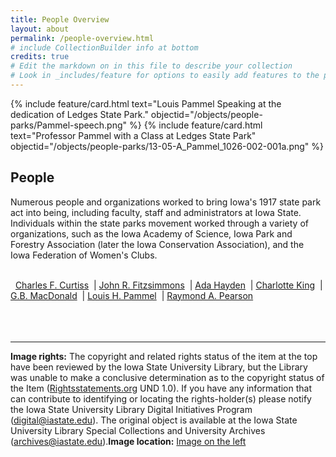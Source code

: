 ```yaml
---
title: People Overview
layout: about
permalink: /people-overview.html
# include CollectionBuilder info at bottom
credits: true
# Edit the markdown on in this file to describe your collection
# Look in _includes/feature for options to easily add features to the page
---
```

<div class="card-group">
{% include feature/card.html text="Louis Pammel Speaking at the dedication of Ledges State Park." objectid="/objects/people-parks/Pammel-speech.png" %}
{% include feature/card.html text="Professor Pammel with a Class at Ledges State Park" objectid="/objects/people-parks/13-05-A_Pammel_1026-002-001a.png" %}
</div>

## People

Numerous people and organizations worked to bring Iowa's 1917 state park act into being, including faculty, staff and administrators at Iowa State. Individuals within the state parks movement worked through a variety of organizations, such as the Iowa Academy of Science, Iowa Park and Forestry Association (later the Iowa Conservation Association), and the Iowa Federation of Women's Clubs.

<br>
<div>
&nbsp; <a href="/charles-f-curtiss.html">Charles F. Curtiss</a> 
&nbsp;| <a href="/john-r-fitzsimmons.html">John R. Fitzsimmons</a>
&nbsp;| <a href="/ada-hayden.html">Ada Hayden</a> 
&nbsp;| <a href="/charlotte-king.html">Charlotte King</a> 
&nbsp;| <a href="/gb-macdonald.html">G.B. MacDonald</a> 
&nbsp;| <a href="/louis-h-pammel.html">Louis H. Pammel</a> 
&nbsp;| <a href="/raymond-a-pearson.html">Raymond A. Pearson</a>
</div>
<br>
<br>
<br>

***

<b>Image rights:</b> The copyright and related rights status of the item at the top have been reviewed by the Iowa State University Library, but the Library was unable to make a conclusive determination as to the copyright status of the Item (<a href="http://rightsstatements.org/">Rightsstatements.org</a> UND 1.0). If you have any information that can contribute to identifying or locating the rights-holder(s) please notify the Iowa State University Library Digital Initiatives Program (digital@iastate.edu). The original object is available at the Iowa State University Library Special Collections and University Archives (archives@iastate.edu).<b>Image location:</b> <a href="http://cdm16001.contentdm.oclc.org/cdm/singleitem/collection/p16001coll36/id/136/rec/57">Image on the left</a>
